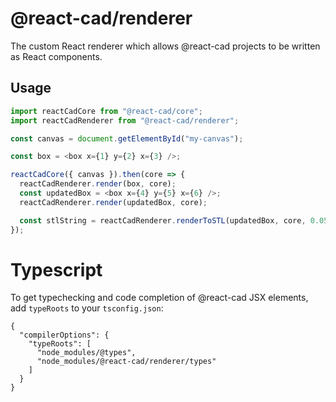 # @react-cad/renderer

The custom React renderer which allows @react-cad projects to be written as React components.

## Usage

```javascript
import reactCadCore from "@react-cad/core";
import reactCadRenderer from "@react-cad/renderer";

const canvas = document.getElementById("my-canvas");

const box = <box x={1} y={2} x={3} />;

reactCadCore({ canvas }).then(core => {
  reactCadRenderer.render(box, core);
  const updatedBox = <box x={4} y={5} x={6} />;
  reactCadRenderer.render(updatedBox, core);

  const stlString = reactCadRenderer.renderToSTL(updatedBox, core, 0.05, false, 0.5);
});
```

# Typescript

To get typechecking and code completion of @react-cad JSX elements, add `typeRoots` to your `tsconfig.json`:

```
{
  "compilerOptions": {
    "typeRoots": [
      "node_modules/@types",
      "node_modules/@react-cad/renderer/types"
    ]
  }
}
```
